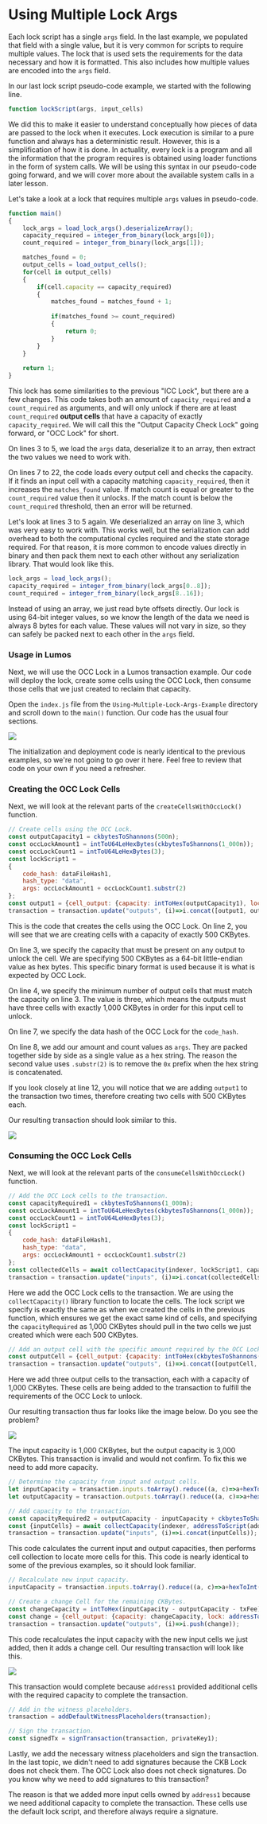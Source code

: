 # Using Multiple Lock Args

Each lock script has a single `args` field. In the last example, we populated that field with a single value, but it is very common for scripts to require multiple values. The lock that is used sets the requirements for the data necessary and how it is formatted. This also includes how multiple values are encoded into the `args` field.

In our last lock script pseudo-code example, we started with the following line.

```javascript
function lockScript(args, input_cells)
```

We did this to make it easier to understand conceptually how pieces of data are passed to the lock when it executes. Lock execution is similar to a pure function and always has a deterministic result. However, this is a simplification of how it is done. In actuality, every lock is a program and all the information that the program requires is obtained using loader functions in the form of system calls. We will be using this syntax in our pseudo-code going forward, and we will cover more about the available system calls in a later lesson.

Let's take a look at a lock that requires multiple `args` values in pseudo-code.

```javascript
function main()
{
    lock_args = load_lock_args().deserializeArray();
    capacity_required = integer_from_binary(lock_args[0]);
    count_required = integer_from_binary(lock_args[1]);

    matches_found = 0;
    output_cells = load_output_cells();
    for(cell in output_cells)
    {
        if(cell.capacity == capacity_required)
        {
            matches_found = matches_found + 1;
            
            if(matches_found >= count_required)
            {
                return 0;
            }
        }
    }
    
    return 1;
}
```

This lock has some similarities to the previous "ICC Lock", but there are a few changes. This code takes both an amount of `capacity_required` and a `count_required` as arguments, and will only unlock if there are at least `count_required` **output cells** that have a capacity of exactly `capacity_required`. We will call this the "Output Capacity Check Lock" going forward, or "OCC Lock" for short.

On lines 3 to 5, we load the `args` data, deserialize it to an array, then extract the two values we need to work with.

On lines 7 to 22, the code loads every output cell and checks the capacity. If it finds an input cell with a capacity matching `capacity_required`, then it increases the `matches_found` value. If match count is equal or greater to the `count_required` value then it unlocks. If the match count is below the `count_required` threshold, then an error will be returned.

Let's look at lines 3 to 5 again. We deserialized an array on line 3, which was very easy to work with. This works well, but the serialization can add overhead to both the computational cycles required and the state storage required. For that reason, it is more common to encode values directly in binary and then pack them next to each other without any serialization library. That would look like this.

```javascript
lock_args = load_lock_args();
capacity_required = integer_from_binary(lock_args[0..8]);
count_required = integer_from_binary(lock_args[8..16]);
```

Instead of using an array, we just read byte offsets directly. Our lock is using 64-bit integer values, so we know the length of the data we need is always 8 bytes for each value. These values will not vary in size, so they can safely be packed next to each other in the `args` field.

### Usage in Lumos

Next, we will use the OCC Lock in a Lumos transaction example. Our code will deploy the lock, create some cells using the OCC Lock, then consume those cells that we just created to reclaim that capacity.

Open the `index.js` file from the `Using-Multiple-Lock-Args-Example` directory and scroll down to the `main()` function. Our code has the usual four sections.

![](../.gitbook/assets/example-flow.png)

The initialization and deployment code is nearly identical to the previous examples, so we're not going to go over it here. Feel free to review that code on your own if you need a refresher.

### Creating the OCC Lock Cells

Next, we will look at the relevant parts of the `createCellsWithOccLock()` function.

```javascript
// Create cells using the OCC Lock.
const outputCapacity1 = ckbytesToShannons(500n);
const occLockAmount1 = intToU64LeHexBytes(ckbytesToShannons(1_000n));
const occLockCount1 = intToU64LeHexBytes(3);
const lockScript1 =
{
	code_hash: dataFileHash1,
	hash_type: "data",
	args: occLockAmount1 + occLockCount1.substr(2)
};
const output1 = {cell_output: {capacity: intToHex(outputCapacity1), lock: lockScript1, type: null}, data: "0x"};
transaction = transaction.update("outputs", (i)=>i.concat([output1, output1]));
```

This is the code that creates the cells using the OCC Lock. On line 2, you will see that we are creating cells with a capacity of exactly 500 CKBytes.

On line 3, we specify the capacity that must be present on any output to unlock the cell. We are specifying 500 CKBytes as a 64-bit little-endian value as hex bytes. This specific binary format is used because it is what is expected by OCC Lock.

On line 4, we specify the minimum number of output cells that must match the capacity on line 3. The value is three, which means the outputs must have three cells with exactly 1,000 CKBytes in order for this input cell to unlock. 

On line 7, we specify the data hash of the OCC Lock for the `code_hash`.

On line 8, we add our amount and count values as `args`. They are packed together side by side as a single value as a hex string. The reason the second value uses `.substr(2)` is to remove the `0x` prefix when the hex string is concatenated.

If you look closely at line 12, you will notice that we are adding `output1` to the transaction two times, therefore creating two cells with 500 CKBytes each.

Our resulting transaction should look similar to this.

![](../.gitbook/assets/create-transaction-structure%20%281%29.png)

### Consuming the OCC Lock Cells

Next, we will look at the relevant parts of the `consumeCellsWithOccLock()` function.

```javascript
// Add the OCC Lock cells to the transaction. 
const capacityRequired1 = ckbytesToShannons(1_000n);
const occLockAmount1 = intToU64LeHexBytes(ckbytesToShannons(1_000n));
const occLockCount1 = intToU64LeHexBytes(3);
const lockScript1 =
{
	code_hash: dataFileHash1,
	hash_type: "data",
	args: occLockAmount1 + occLockCount1.substr(2)
};
const collectedCells = await collectCapacity(indexer, lockScript1, capacityRequired1);
transaction = transaction.update("inputs", (i)=>i.concat(collectedCells.inputCells));
```

Here we add the OCC Lock cells to the transaction. We are using the `collectCapacity()` library function to locate the cells. The lock script we specify is exactly the same as when we created the cells in the previous function, which ensures we get the exact same kind of cells, and specifying the `capacityRequired` as 1,000 CKBytes should pull in the two cells we just created which were each 500 CKBytes. 

```javascript
// Add an output cell with the specific amount required by the OCC Lock.
const outputCell = {cell_output: {capacity: intToHex(ckbytesToShannons(1_000n)), lock: addressToScript(address1), type: null}, data: "0x"};
transaction = transaction.update("outputs", (i)=>i.concat([outputCell, outputCell, outputCell]));
```

Here we add three output cells to the transaction, each with a capacity of 1,000 CKBytes. These cells are being added to the transaction to fulfill the requirements of the OCC Lock to unlock.

Our resulting transaction thus far looks like the image below. Do you see the problem? 

![](../.gitbook/assets/consume-transaction-structure%20%282%29.png)

The input capacity is 1,000 CKBytes, but the output capacity is 3,000 CKBytes. This transaction is invalid and would not confirm. To fix this we need to add more capacity.

```javascript
// Determine the capacity from input and output cells.
let inputCapacity = transaction.inputs.toArray().reduce((a, c)=>a+hexToInt(c.cell_output.capacity), 0n);
let outputCapacity = transaction.outputs.toArray().reduce((a, c)=>a+hexToInt(c.cell_output.capacity), 0n);

// Add capacity to the transaction.
const capacityRequired2 = outputCapacity - inputCapacity + ckbytesToShannons(61n) + txFee;
const {inputCells} = await collectCapacity(indexer, addressToScript(address1), capacityRequired2);
transaction = transaction.update("inputs", (i)=>i.concat(inputCells));
```

This code calculates the current input and output capacities, then performs cell collection to locate more cells for this. This code is nearly identical to some of the previous examples, so it should look familiar.

```javascript
// Recalculate new input capacity.
inputCapacity = transaction.inputs.toArray().reduce((a, c)=>a+hexToInt(c.cell_output.capacity), 0n);

// Create a change Cell for the remaining CKBytes.
const changeCapacity = intToHex(inputCapacity - outputCapacity - txFee);
const change = {cell_output: {capacity: changeCapacity, lock: addressToScript(address1), type: null}, data: "0x"};
transaction = transaction.update("outputs", (i)=>i.push(change));
```

This code recalculates the input capacity with the new input cells we just added, then it adds a change cell. Our resulting transaction will look like this.

![](../.gitbook/assets/consume-transaction-structure-2.png)

This transaction would complete because `address1` provided additional cells with the required capacity to complete the transaction.

```javascript
// Add in the witness placeholders.
transaction = addDefaultWitnessPlaceholders(transaction);

// Sign the transaction.
const signedTx = signTransaction(transaction, privateKey1);
```

Lastly, we add the necessary witness placeholders and sign the transaction. In the last topic, we didn't need to add signatures because the CKB Lock does not check them. The OCC Lock also does not check signatures. Do you know why we need to add signatures to this transaction?

The reason is that we added more input cells owned by `address1` because we need additional capacity to complete the transaction. These cells use the default lock script, and therefore always require a signature.

